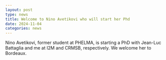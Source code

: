 ```yaml
---
layout: post
type: news
title: Welcome to Nino Avetikovi who will start her Phd
date: 2024-11-04
categories: news
---
```

Nino Avetikovi, former student at PHELMA, is starting a PhD with Jean-Luc Battaglia and me at I2M and CRMSB, respectively. We welcome her to Bordeaux.
